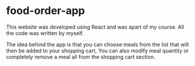 # food-order-app

This website was developed using React and was apart of my course. All the code was written by myself.

The idea behind the app is that you can choose meals from the list that will then be added to your shopping cart,
You can also modify meal quantity or completely remove a meal all from the shopping cart section. 
